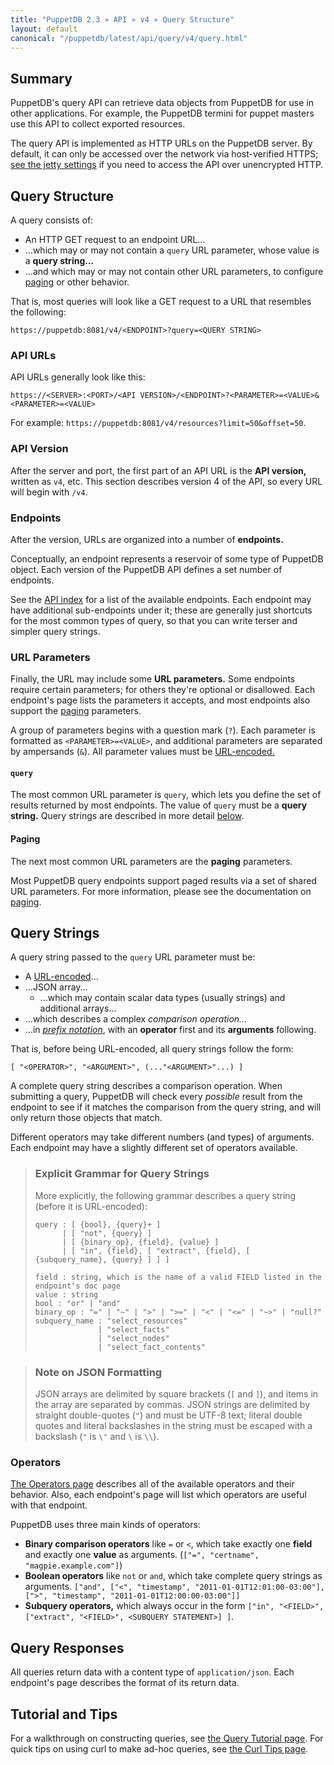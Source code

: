 ```yaml
---
title: "PuppetDB 2.3 » API » v4 » Query Structure"
layout: default
canonical: "/puppetdb/latest/api/query/v4/query.html"
---
```


[prefix]: http://en.wikipedia.org/wiki/Polish_notation
[jetty]: ../../../configure.html#jetty-http-settings
[index]: ../../index.html
[urlencode]: http://en.wikipedia.org/wiki/Percent-encoding
[operators]: ./operators.html
[tutorial]: ../tutorial.html
[curl]: ../curl.html
[paging]: ./paging.html

## Summary

PuppetDB's query API can retrieve data objects from PuppetDB for use in other applications. For example, the PuppetDB termini for puppet masters use this API to collect exported resources.

The query API is implemented as HTTP URLs on the PuppetDB server. By default, it can only be accessed over the network via host-verified HTTPS; [see the jetty settings][jetty] if you need to access the API over unencrypted HTTP.

## Query Structure

A query consists of:

* An HTTP GET request to an endpoint URL...
* ...which may or may not contain a `query` URL parameter, whose value is a **query string...**
* ...and which may or may not contain other URL parameters, to configure [paging][] or other behavior.

That is, most queries will look like a GET request to a URL that resembles the following:

    https://puppetdb:8081/v4/<ENDPOINT>?query=<QUERY STRING>

### API URLs

API URLs generally look like this:

    https://<SERVER>:<PORT>/<API VERSION>/<ENDPOINT>?<PARAMETER>=<VALUE>&<PARAMETER>=<VALUE>

For example: `https://puppetdb:8081/v4/resources?limit=50&offset=50`.

### API Version

After the server and port, the first part of an API URL is the **API
version,** written as `v4`, etc. This section describes version 4 of
the API, so every URL will begin with `/v4`.

### Endpoints

After the version, URLs are organized into a number of **endpoints.**

Conceptually, an endpoint represents a reservoir of some type of PuppetDB object. Each version of the PuppetDB API defines a set number of endpoints.

See the [API index][index] for a list of the available endpoints. Each endpoint may have additional sub-endpoints under it; these are generally just shortcuts for the most common types of query, so that you can write terser and simpler query strings.

### URL Parameters

Finally, the URL may include some **URL parameters.** Some endpoints require certain parameters; for others they're optional or disallowed. Each endpoint's page lists the parameters it accepts, and most endpoints also support the [paging][] parameters.

A group of parameters begins with a question mark (`?`). Each parameter is formatted as `<PARAMETER>=<VALUE>`, and additional parameters are separated by ampersands (`&`). All parameter values must be [URL-encoded.][urlencode]

#### `query`

The most common URL parameter is `query`, which lets you define the set of results returned by most endpoints. The value of `query` must be a **query string.** Query strings are described in more detail [below](#query-strings).

#### Paging

The next most common URL parameters are the **paging** parameters.

Most PuppetDB query endpoints support paged results via a set of shared URL parameters.  For more information, please see the documentation on [paging][paging].

## Query Strings

A query string passed to the `query` URL parameter must be:

* A [URL-encoded][urlencode]...
* ...JSON array...
    * ...which may contain scalar data types (usually strings) and additional arrays...
* ...which describes a complex _comparison operation..._
* ...in [_prefix notation_][prefix], with an **operator** first and its **arguments** following.

That is, before being URL-encoded, all query strings follow the form:

    [ "<OPERATOR>", "<ARGUMENT>", (..."<ARGUMENT>"...) ]

A complete query string describes a comparison operation. When submitting a query, PuppetDB will check every _possible_ result from the endpoint to see if it matches the comparison from the query string, and will only return those objects that match.

Different operators may take different numbers (and types) of arguments. Each endpoint may have a slightly different set of operators available.

> ### Explicit Grammar for Query Strings
>
> More explicitly, the following grammar describes a query string (before it is URL-encoded):
>
>     query : [ {bool}, {query}+ ]
>           | [ "not", {query} ]
>           | [ {binary_op}, {field}, {value} ]
>           | [ "in", {field}, [ "extract", {field}, [ {subquery_name}, {query} ] ] ]
>
>     field : string, which is the name of a valid FIELD listed in the endpoint's doc page
>     value : string
>     bool : "or" | "and"
>     binary_op : "=" | "~" | ">" | ">=" | "<" | "<=" | "~>" | "null?"
>     subquery_name : "select_resources"
>                   | "select_facts"
>                   | "select_nodes"
>                   | "select_fact_contents"

> ### Note on JSON Formatting
>
> JSON arrays are delimited by square brackets (`[` and `]`), and items in the array are separated by commas. JSON strings are delimited by straight double-quotes (`"`) and must be UTF-8 text; literal double quotes and literal backslashes in the string must be escaped with a backslash (`"` is `\"` and `\` is `\\`).

### Operators

[The Operators page][operators] describes all of the available operators and their behavior. Also, each endpoint's page will list which operators are useful with that endpoint.

PuppetDB uses three main kinds of operators:

* **Binary comparison operators** like `=` or `<`, which take exactly one **field** and exactly one **value** as arguments. (`["=", "certname", "magpie.example.com"]`)
* **Boolean operators** like `not` or `and`, which take complete query strings as arguments. `["and", ["<", "timestamp", "2011-01-01T12:01:00-03:00"], [">", "timestamp", "2011-01-01T12:00:00-03:00"]]`
* **Subquery operators,** which always occur in the form `["in", "<FIELD>", ["extract", "<FIELD>", <SUBQUERY STATEMENT>] ]`.


## Query Responses

All queries return data with a content type of `application/json`. Each endpoint's page describes the format of its return data.

## Tutorial and Tips

For a walkthrough on constructing queries, see [the Query Tutorial page][tutorial]. For quick tips on using curl to make ad-hoc queries, see [the Curl Tips page][curl].
